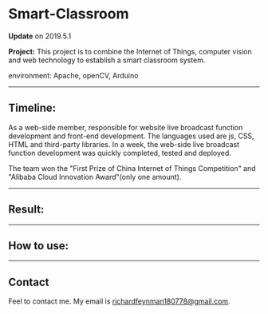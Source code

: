 


# Smart-Classroom

__Update__ on 2019.5.1

__Project:__ This project is to combine the Internet of Things, computer vision and web technology to establish a smart classroom system. 

environment: Apache, openCV, Arduino

---

## Timeline:
As a web-side member, responsible for website live broadcast function development and front-end development. The languages used are js, CSS, HTML and third-party libraries. In a week, the web-side live broadcast function development was quickly completed, tested and deployed.

The team won the "First Prize of China Internet of Things Competition" and "Alibaba Cloud Innovation Award"(only one amount).

---

## Result:

---

## How to use:

---

## Contact
Feel to contact me. My email is richardfeynman180778@gmail.com.
